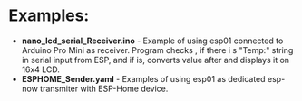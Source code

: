 # Examples:
- **nano_lcd_serial_Receiver.ino** - Example of using esp01 connected to Arduino Pro Mini as receiver. Program checks , if there i s "Temp:" string in serial input from ESP, and if is, converts value after and displays it on 16x4 LCD.
- **ESPHOME_Sender.yaml** - Examples of using esp01 as dedicated esp-now transmiter with ESP-Home device. 
